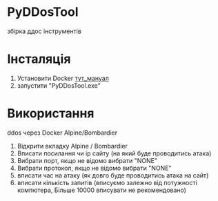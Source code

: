 # PyDDosTool
збірка ддос інструментів

# Інсталяція

1. Установити Docker [тут_мануал](#https://docs.docker.com/desktop/windows/install/#install-docker-desktop-on-windows)
2. запустити "PyDDosTool.exe"

# Використання
 
ddos через Docker Alpine/Bombardier

1. Відкрити вкладку Alpine / Bombardier
2. Вписати посилання чи ip сайту (на який буде проводитись атака)
3. Вибрати порт, якщо не відомо вибрати "NONE"
4. Вибрати протокол, якщо не відомо вибрати "NONE"
5. вписати час на атаку (як довго буде проводитись атака на сайт)
6. вписати кількість запитів (вписуємо залежно від потужності компютера, Більше 10000 вписувати не рекомендовано) 
